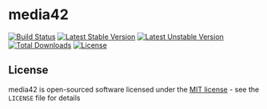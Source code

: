 # media42

[![Build Status](https://travis-ci.org/kiwi-suite/media42.svg?branch=develop)](https://travis-ci.org/kiwi-suite/media42)
[![Latest Stable Version](https://poser.pugx.org/fruit42/media42/version)](https://packagist.org/packages/fruit42/media42)
[![Latest Unstable Version](https://poser.pugx.org/fruit42/media42/v/unstable)](//packagist.org/packages/fruit42/media42)
[![Total Downloads](https://poser.pugx.org/fruit42/media42/downloads)](https://packagist.org/packages/fruit42/media42)
[![License](https://poser.pugx.org/fruit42/media42/license)](https://packagist.org/packages/fruit42/media42)

## License

media42 is open-sourced software licensed under the [MIT license](http://opensource.org/licenses/MIT) - see the `LICENSE` file for details
